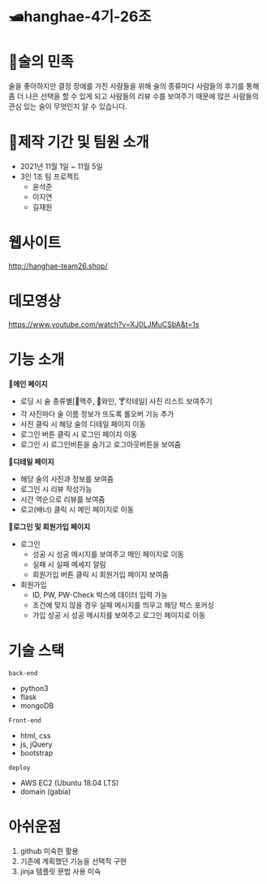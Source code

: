 # 🛥️hanghae-4기-26조
# 🍺술의 민족
술을 좋아하지만 결정 장애를 가진 사람들을 위해 술의 종류마다 사람들의 후기를 통해 좀 더 나은 선택을 할 수 있게 되고 사람들의 리뷰 수를 보여주기 때문에 많은 사람들의 관심 있는 술이 무엇인지 알 수 있습니다.
# 👏제작 기간 및 팀원 소개
* 2021년 11월 1일 ~ 11월 5일
* 3인 1조 팀 프로젝트
	* 윤석준
	* 이지연
	* 길재원 
	
# 웹사이트
http://hanghae-team26.shop/
# 데모영상
https://www.youtube.com/watch?v=XJ0LJMuCSbA&t=1s
# 기능 소개
**📄메인 페이지**
* 로딩 시 술 종류별[🍺맥주, 🍷와인, 🍸칵테일] 사진 리스트 보여주기
* 각 사진마다 술 이름 정보가 뜨도록 롤오버 기능 추가
* 사진 클릭 시 해당 술의 디테일 페이지 이동
* 로그인 버튼 클릭 시 로그인 페이지 이동
* 로그인 시 로그인버튼을 숨기고 로그아웃버튼을 보여줌
 
**📄디테일 페이지**
* 해당 술의 사진과 정보를 보여줌
* 로그인 시 리뷰 작성가능
* 시간 역순으로 리뷰를 보여줌
* 로고(배너) 클릭 시 메인 페이지로 이동

**📄로그인 및 회원가입 페이지**
* 로그인
	* 성공 시 성공 메시지를 보여주고 메인 페이지로 이동
	* 실패 시 실패 메세지 알림
	* 회원가입 버튼 클릭 시 회원가입 페이지 보여줌
* 회원가입
	* ID, PW, PW-Check 박스에 데이터 입력 가능
	* 조건에 맞지 않을 경우 실패 메시지를 띄우고 해당 박스 포커싱
	* 가입 성공 시 성공 메시지를 보여주고 로그인 페이지로 이동
# 기술 스택
`back-end`
* python3
* flask 
* mongoDB

`Front-end`
* html, css
* js, jQuery
* bootstrap

`deploy`
* AWS EC2 (Ubuntu 18.04 LTS)
* domain (gabia)

# 아쉬운점
1. github 미숙한 활용
2. 기존에 계획했던 기능을 선택적 구현
3. jinja 템플릿 문법 사용 미숙
